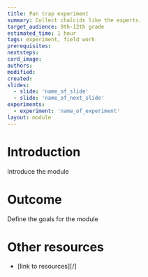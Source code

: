 ```yaml
---
title: Pan trap experiment
summary: Collect chalcids like the experts. 
target_audience: 9th-12th grade
estimated_time: 1 hour
tags: experiment, field work
prerequisites:
nextsteps: 
card_image:
authors: 
modified:
created: 
slides: 
  - slide: 'name_of_slide'
  - slide: 'name_of_next_slide'
experiments:
  - experiment: 'name_of_experiment'
layout: module
---
```


# Introduction

Introduce the module

# Outcome 

Define the goals for the module

# Other resources

* [link to resources][/] 


